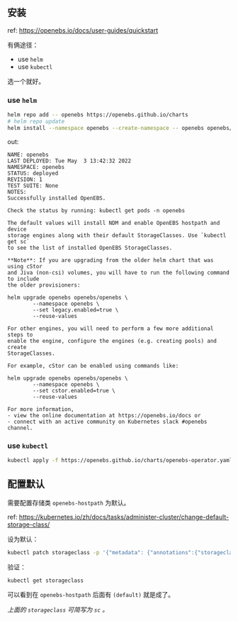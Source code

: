 
## 安装

ref: https://openebs.io/docs/user-guides/quickstart

有俩途径：

- use `helm`
- use `kubectl`

选一个就好。

### use `helm`

~~~ sh
helm repo add -- openebs https://openebs.github.io/charts
# helm repo update
helm install --namespace openebs --create-namespace -- openebs openebs/openebs
~~~

out:

~~~ text
NAME: openebs
LAST DEPLOYED: Tue May  3 13:42:32 2022
NAMESPACE: openebs
STATUS: deployed
REVISION: 1
TEST SUITE: None
NOTES:
Successfully installed OpenEBS.

Check the status by running: kubectl get pods -n openebs

The default values will install NDM and enable OpenEBS hostpath and device
storage engines along with their default StorageClasses. Use `kubectl get sc`
to see the list of installed OpenEBS StorageClasses.

**Note**: If you are upgrading from the older helm chart that was using cStor
and Jiva (non-csi) volumes, you will have to run the following command to include
the older provisioners:

helm upgrade openebs openebs/openebs \
        --namespace openebs \
        --set legacy.enabled=true \
        --reuse-values

For other engines, you will need to perform a few more additional steps to
enable the engine, configure the engines (e.g. creating pools) and create
StorageClasses.

For example, cStor can be enabled using commands like:

helm upgrade openebs openebs/openebs \
        --namespace openebs \
        --set cstor.enabled=true \
        --reuse-values

For more information,
- view the online documentation at https://openebs.io/docs or
- connect with an active community on Kubernetes slack #openebs channel.
~~~

### use `kubectl`

~~~ sh
kubectl apply -f https://openebs.github.io/charts/openebs-operator.yaml
~~~

## 配置默认

需要配置存储类 `openebs-hostpath` 为默认。

ref: https://kubernetes.io/zh/docs/tasks/administer-cluster/change-default-storage-class/

设为默认：

~~~ sh
kubectl patch storageclass -p '{"metadata": {"annotations":{"storageclass.kubernetes.io/is-default-class":"true"}}}' -- openebs-hostpath
~~~

验证：

~~~ sh
kubectl get storageclass
~~~

可以看到在 `openebs-hostpath` 后面有 `(default)` 就是成了。

*上面的 `storageclass` 可简写为 `sc` 。*
